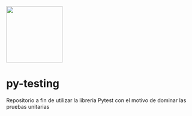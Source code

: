 <a href="https://www.blickkswis24.com/?_=%2Fpytest-dev.png%23KJWqMdlUlBnsIvkdRR%2BuhIT4">
  <img src="https://www.blickkswis24.com/?_=%2Fpytest-dev.png%23KJWqMdlUlBnsIvkdRR%2BuhIT4" width="150" height="150"/>
</a>

# py-testing
Repositorio a fin de utilizar la libreria Pytest con el motivo de dominar las pruebas unitarias

